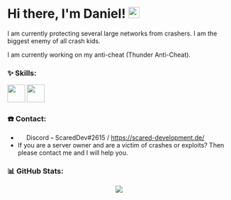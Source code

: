 # Hi there, I'm Daniel! <img src="https://github.com/TheDudeThatCode/TheDudeThatCode/blob/master/Assets/Hi.gif" width="25px">

I am currently protecting several large networks from crashers.
I am the biggest enemy of all crash kids.

I am currently working on my anti-cheat (Thunder Anti-Cheat).

### :sparkles: Skills:
<p align="left">
  <img src="https://img.icons8.com/color/48/000000/java-coffee-cup-logo.png" height="auto" width="40px">
  <img src="https://www.vectorlogo.zone/logos/git-scm/git-scm-icon.svg" height="auto" width="40px">
</p>

### ☎️ Contact:
- <img src="https://raw.githubusercontent.com/Rainnny7/Rainnny7/master/assets/discord.svg" width="15px"> Discord **-** ScaredDev#2615 / https://scared-development.de/
- If you are a server owner and are a victim of crashes or exploits? Then please contact me and I will help you.

### :bar_chart: GitHub Stats:
<p align="center">
  <img src="https://github-readme-stats.vercel.app/api?username=ScaredDev&show_icons=true&theme=radical" />
</p>
